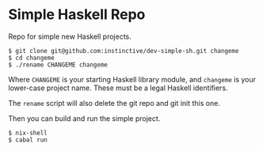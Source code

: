 # Simple Haskell Repo

Repo for simple new Haskell projects.

    $ git clone git@github.com:instinctive/dev-simple-sh.git changeme
    $ cd changeme
    $ ./rename CHANGEME changeme

Where `CHANGEME` is your starting Haskell library module, and `changeme` is
your lower-case project name. These must be a legal Haskell identifiers.

The `rename` script will also delete the git repo and git init this one.

Then you can build and run the simple project.

    $ nix-shell
    $ cabal run
